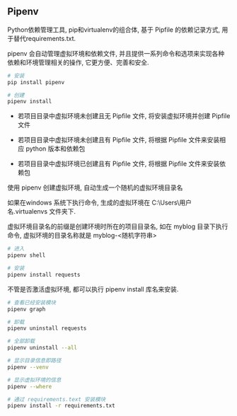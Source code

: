 <!--
 * @Description: 
 * @Version: 1.0
 * @Autor: DaLao
 * @Email: dalao@xxx.com
 * @Date: 2021-01-22 21:58:02
 * @LastEditors: dalao
 * @LastEditTime: 2022-04-18 10:04:04
-->

## Pipenv


Python依赖管理工具, pip和virtualenv的组合体, 基于 Pipfile 的依赖记录方式, 用于替代requirements.txt.

pipenv 会自动管理虚拟环境和依赖文件, 并且提供一系列命令和选项来实现各种依赖和环境管理相关的操作, 它更方便、完善和安全.

```sh
# 安装
pip install pipenv

# 创建
pipenv install
```

- 若项目目录中虚拟环境未创建且无 Pipfile 文件, 将安装虚拟环境并创建 Pipfile 文件

- 若项目目录中虚拟环境未创建且有 Pipfile 文件, 将根据 Pipfile 文件来安装相应 python 版本和依赖包

- 若项目目录中虚拟环境已创建且有 Pipfile 文件, 将根据 Pipfile 文件来安装依赖包

使用 pipenv 创建虚拟环境, 自动生成一个随机的虚拟环境目录名

如果在windows 系统下执行命令, 生成的虚拟环境在 C:\Users\用户名\.virtualenvs 文件夹下.

虚拟环境目录名的前缀是创建环境时所在的项目目录名, 如在 myblog 目录下执行命令, 虚拟环境的目录名称就是 myblog-<随机字符串>


```sh
# 进入
pipenv shell
``` 

```sh
# 安装
pipenv install requests
```

不管是否激活虚拟环境, 都可以执行 pipenv install 库名来安装.

```sh
# 查看已经安装模块
pipenv graph
```

```sh
# 卸载
pipenv uninstall requests

# 全部卸载
pipenv uninstall --all
```

```sh
# 显示目录信息即路径
pipenv --venv

# 显示虚拟环境的信息
pipenv --where

# 通过 requirements.text 安装模块
pipenv install -r requirements.txt
```